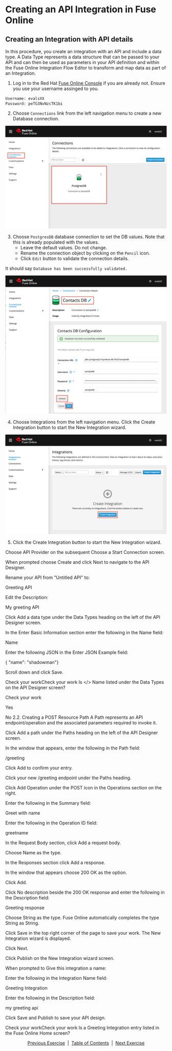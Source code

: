 # Creating an API Integration in Fuse Online  

## Creating an Integration with API details  

In this procedure, you create an integration with an API and include a data type. A Data Type represents a data structure that can be passed to your API and can then be used as parameters in your API definition and within the Fuse Online Integration Flow Editor to transform and map data as part of an Integration.

1. Log in to the Red Hat [Fuse Online Console][2] if you are already not. Ensure you use your username assinged to you.
```
Username: evalsXX
Password: peTG3NvNzcTK1bi
```

2. Choose ```Connections``` link from the left navigation  menu to create a new Database connection.

![Login](images/CreateDBConnection.png)

3. Choose ```PostgresDB``` database connection to set the DB values. Note that this is already populated with the values. 
   - Leave the default values. Do not change.  
   - Rename the connection object by clicking on the ```Pencil``` icon.  
   - Click ```Edit``` button to validate the connection details.  

It should say ```Database has been successfully validated.```

![Login](images/ContactsDBCreated.png)

4. Choose Integrations from the left navigation menu. Click the Create Integration button to start the New Integration wizard.

![Login](images/CreateIntegration.png)

5. Click the Create Integration button to start the New Integration wizard.

Choose API Provider on the subsequent Choose a Start Connection screen.

When prompted choose Create and click Next to navigate to the API Designer.

Rename your API from "Untitled API" to:

Greeting API

Edit the Description:

My greeting API

Click Add a data type under the Data Types heading on the left of the API Designer screen.

In the Enter Basic Information section enter the following in the Name field:

Name

Enter the following JSON in the Enter JSON Example field:


{    "name": "shadowman"}

Scroll down and click Save.

Check your workCheck your work
Is </> Name listed under the Data Types on the API Designer screen?

Check your work

Yes

No
2.2. Creating a POST Resource Path
A Path represents an API endpoint/operation and the associated parameters required to invoke it.

Click Add a path under the Paths heading on the left of the API Designer screen.

In the window that appears, enter the following in the Path field:

/greeting

Click Add to confirm your entry.

Click your new /greeting endpoint under the Paths heading.

Click Add Operation under the POST icon in the Operations section on the right.

Enter the following in the Summary field:

Greet with name

Enter the following in the Operation ID field:

greetname

In the Request Body section, click Add a request body.

Choose Name as the type.

In the Responses section click Add a response.

In the window that appears choose 200 OK as the option.

Click Add.

Click No description beside the 200 OK response and enter the following in the Description field:

Greeting response

Choose String as the type. Fuse Online automatically completes the type String as String.

Click Save in the top right corner of the page to save your work. The New Integration wizard is displayed.

Click Next.

Click Publish on the New Integration wizard screen.

When prompted to Give this integration a name:

Enter the following in the Integration Name field:

Greeting Integration

Enter the following in the Description field:

my greeting api

Click Save and Publish to save your API design.

Check your workCheck your work
Is a Greeting Integration entry listed in the Fuse Online Home screen?


<p align="center">
  <a href="/README.md">Previous Exercise</a> &nbsp;|
  &nbsp;<a href="/README.md">Table of Contents</a> &nbsp;|
  &nbsp;<a href="/02%20-%20Get%20Started.MD">Next Exercise</a>
</p>

[1]: https://tutorial-web-app-webapp.apps.dfw-7226.example.opentlc.com/
[2]: https://fuse-2dd27faf-dfda-11ea-a6a0-0a580a010007.apps.dfw-7226.example.opentlc.com/
